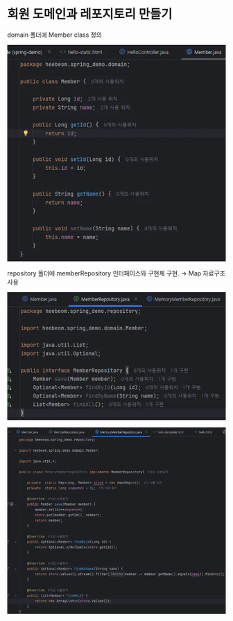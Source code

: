 # 회원 도메인과 레포지토리 만들기

domain 폴더에 Member class 정의

![alt text](image-7.png)

repository 폴더에 memberRepository 인터페이스와 구현체 구현. → Map 자료구조 사용

![alt text](image-6.png)

![alt text](image-5.png)